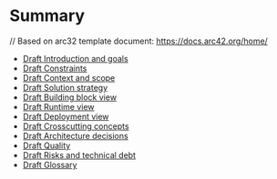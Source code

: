 # Summary
// Based on arc32 template document: https://docs.arc42.org/home/
- [Draft Introduction and goals](./1_introduction_and_goals.md)
- [Draft Constraints]()
- [Draft Context and scope]()
- [Draft Solution strategy]()
- [Draft Building block view]()
- [Draft Runtime view]()
- [Draft Deployment view]()
- [Draft Crosscutting concepts]()
- [Draft Architecture decisions](./9_architecture_decisions.md)
- [Draft Quality]()
- [Draft Risks and technical debt]()
- [Draft Glossary](./12_glossary.md)
